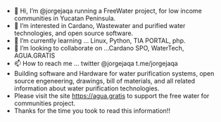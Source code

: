 - 👋 Hi, I’m @jorgejaqa running a FreeWater project, for low income communities in Yucatan Peninsula.
- 👀 I’m interested in Cardano, Wastewater and purified water technologies, and open source software.
- 🌱 I’m currently learning ... Linux, Python, TIA PORTAL, php.
- 💞️ I’m looking to collaborate on ...Cardano SPO, WaterTech, AGUA.GRATIS 
- 📫 How to reach me ... twitter @jorgejaqa t.me/jorgejaqa
- Building software and Hardware for water purification systems, open source engeneering, drawings, bill of materials, and all related information about water purification technologies.
- Please visit the site https://agua.gratis to support the free water for communities project. 
- Thanks for the time you took to read this information!!
<!---
jorgejaqa/jorgejaqa is a ✨ special ✨ repository because its `README.md` (this file) appears on your GitHub profile.
You can click the Preview link to take a look at your changes.
--->
